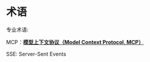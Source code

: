 # 术语

专业术语:

MCP：[**模型上下文协议（Model Context Protocol, MCP）**](https://github.com/modelcontextprotocol)

SSE: Server-Sent Events&#x20;
